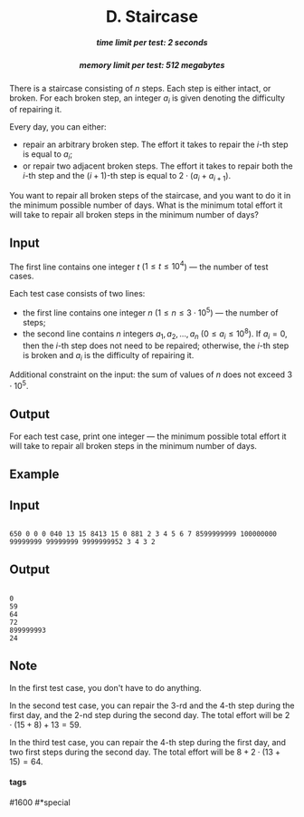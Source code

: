 <h1 style='text-align: center;'> D. Staircase</h1>

<h5 style='text-align: center;'>time limit per test: 2 seconds</h5>
<h5 style='text-align: center;'>memory limit per test: 512 megabytes</h5>

There is a staircase consisting of $n$ steps. Each step is either intact, or broken. For each broken step, an integer $a_i$ is given denoting the difficulty of repairing it.

Every day, you can either:

* repair an arbitrary broken step. The effort it takes to repair the $i$-th step is equal to $a_i$;
* or repair two adjacent broken steps. The effort it takes to repair both the $i$-th step and the $(i+1)$-th step is equal to $2 \cdot (a_i+a_{i+1})$.

You want to repair all broken steps of the staircase, and you want to do it in the minimum possible number of days. What is the minimum total effort it will take to repair all broken steps in the minimum number of days?

## Input

The first line contains one integer $t$ ($1 \le t \le 10^4$) — the number of test cases.

Each test case consists of two lines:

* the first line contains one integer $n$ ($1 \le n \le 3 \cdot 10^5$) — the number of steps;
* the second line contains $n$ integers $a_1, a_2, \dots, a_n$ ($0 \le a_i \le 10^8$). If $a_i = 0$, then the $i$-th step does not need to be repaired; otherwise, the $i$-th step is broken and $a_i$ is the difficulty of repairing it.

Additional constraint on the input: the sum of values of $n$ does not exceed $3 \cdot 10^5$.

## Output

For each test case, print one integer — the minimum possible total effort it will take to repair all broken steps in the minimum number of days.

## Example

## Input


```

650 0 0 0 040 13 15 8413 15 0 881 2 3 4 5 6 7 8599999999 100000000 99999999 99999999 9999999952 3 4 3 2
```
## Output


```

0
59
64
72
899999993
24

```
## Note

In the first test case, you don't have to do anything.

In the second test case, you can repair the $3$-rd and the $4$-th step during the first day, and the $2$-nd step during the second day. The total effort will be $2 \cdot (15 + 8) + 13 = 59$.

In the third test case, you can repair the $4$-th step during the first day, and two first steps during the second day. The total effort will be $8 + 2 \cdot (13 + 15) = 64$.



#### tags 

#1600 #*special 